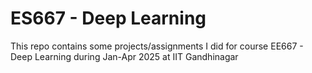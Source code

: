 # ES667 - Deep Learning
This repo contains some projects/assignments I did for course EE667 -  Deep Learning during Jan-Apr 2025 at IIT Gandhinagar
